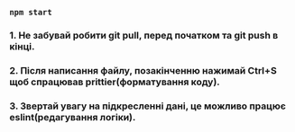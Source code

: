 ### `npm start`

### 1. Не забувай робити git pull, перед початком та git push в кінці.
### 2. Після написання файлу, позакінченню нажимай Ctrl+S щоб спрацював prittier(форматування коду).
### 3. Звертай увагу на підкресленні дані, це можливо працює eslint(редагування логіки).

